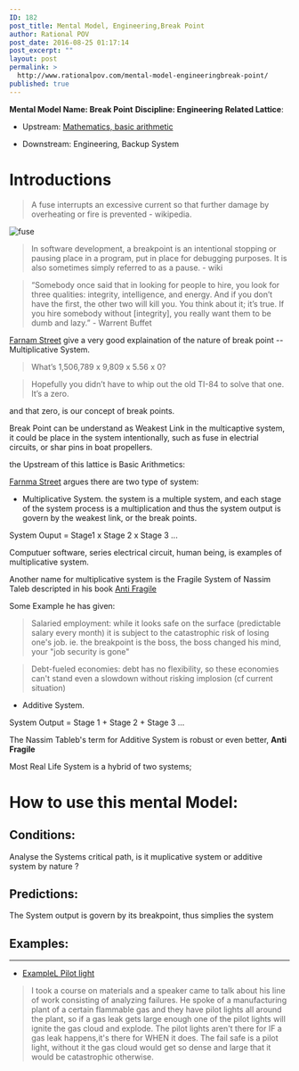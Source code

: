 ```yaml
---
ID: 182
post_title: Mental Model, Engineering,Break Point
author: Rational POV
post_date: 2016-08-25 01:17:14
post_excerpt: ""
layout: post
permalink: >
  http://www.rationalpov.com/mental-model-engineeringbreak-point/
published: true
---
```

**Mental Model Name: Break Point** 
**Discipline: Engineering** 
**Related Lattice**:

*   Upstream: [Mathematics, basic arithmetic](http://www.rationalpov.com/mental-modeldiscipline-mathematics-2/)

*   Downstream: Engineering, Backup System

# Introductions

> A fuse interrupts an excessive current so that further damage by overheating or fire is prevented - wikipedia.

![fuse](https://upload.wikimedia.org/wikipedia/commons/2/25/Fuse.jpg)


> In software development, a breakpoint is an intentional stopping or pausing place in a program, put in place for debugging purposes. It is also sometimes simply referred to as a pause. - wiki


> “Somebody once said that in looking for people to hire, you look for three qualities: integrity, intelligence, and energy. And if you don’t have the first, the other two will kill you. You think about it; it’s true. If you hire somebody without [integrity], you really want them to be dumb and lazy.” - Warrent Buffet 

[Farnam Street](https://www.farnamstreetblog.com/2016/08/mental-model-multiplicative-systems/) give a very good explaination of the nature of break point -- Multiplicative System.

> What’s 1,506,789 x 9,809 x 5.56 x 0?

> Hopefully you didn’t have to whip out the old TI-84 to solve that one. It’s a zero.

and that zero, is our concept of break points.

Break Point can be understand as Weakest Link in the multicaptive system, it could be place in the system intentionally, such as fuse in electrial circuits, or shar pins in boat propellers.

the Upstream of this lattice is Basic Arithmetics:

[Farnma Street](https://www.farnamstreetblog.com/2016/08/mental-model-multiplicative-systems/) argues there are two type of system:

* Multiplicative System. the system is a multiple system, and each stage of the system process is a multiplication and thus the system output is govern by the weakest link, or the break points.

System Ouput = Stage1 x Stage 2 x Stage 3 ...

Computuer software, series electrical circuit, human being, is examples of multiplicative system.

Another name for multiplicative system is the Fragile System of Nassim Taleb descripted in his book [Anti Fragile](https://www.amazon.com/Antifragile-Things-That-Disorder-Incerto/dp/0812979680)

Some Example he has given: 

> Salaried employment: while it looks safe on the surface (predictable salary every month) it is subject to the catastrophic risk of losing one's job. ie. the breakpoint is the boss, the boss changed his mind, your "job security is gone"

> Debt-fueled economies: debt has no flexibility, so these economies can't stand even a slowdown without risking implosion (cf current situation)



* Additive System. 

System Output = Stage 1 + Stage 2 + Stage 3 ...

The Nassim Tableb's term for Additive System is robust or even better, **Anti Fragile**

Most Real Life System is a hybrid of two systems;


# How to use this mental Model:

## Conditions:

Analyse the Systems critical path, is it muplicative system or additive system by nature ? 


## Predictions:

The System output is govern by its breakpoint, thus simplies the system


## Examples:

___
* [ExampleL Pilot light](https://www.reddit.com/r/engineering/comments/4c2te0/what_is_a_breakpoint/)
> I took a course on materials and a speaker came to talk about his line of work consisting of analyzing failures. He spoke of a manufacturing plant of a certain flammable gas and they have pilot lights all around the plant, so if a gas leak gets large enough one of the pilot lights will ignite the gas cloud and explode. The pilot lights aren't there for IF a gas leak happens,it's there for WHEN it does. The fail safe is a pilot light, without it the gas cloud would get so dense and large that it would be catastrophic otherwise.

